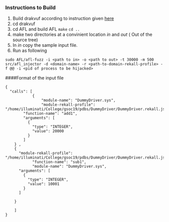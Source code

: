 ### Instructions to Build
1. Build drakvuf according to instruction given [here](https://drakvuf.com/)
2. cd drakvuf 
3. cd AFL and build AFL
  `make`
  `cd ..`
3. make two directories at a convinient location *in* and *out* ( Out of the source tree)
4. In *in* copy the sample input file. 
5. Run as following

  `sudo AFL/afl-fuzz -i <path to in> -o <path to out> -t 30000 -m 500 src/afl_injector -d <domain-name> -r <path-to-domain-rekall-profile> -f @@ -i <pid of process to be hijacked>`

####Format of the input file
```
{
  "calls": [
			{
				"module-name": "DummyDriver.sys",
				"module-rekall-profile": "/home/illuminati/College/gsoc19/pdbs/DummyDriver/DummyDriver.rekall.json",
        "function-name": "add1",
        "arguments": [
          {
            "type": "INTEGER",
            "value": 20000
          }
        ]
    } ,
    {  
      "module-rekall-profile": "/home/illuminati/College/gsoc19/pdbs/DummyDriver/DummyDriver.rekall.json",
			"function-name": "sub1",
			"module-name": "DummyDriver.sys",				
      "arguments": [
        {
          "type": "INTEGER",
          "value": 10001
        }
      ]

    }
     
	]
}
```
